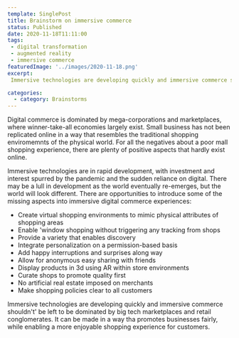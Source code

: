 ```yaml
---
template: SinglePost
title: Brainstorm on immersive commerce
status: Published
date: 2020-11-18T11:11:00
tags:
 - digital transformation
 - augmented reality
 - immersive commerce
featuredImage: '../images/2020-11-18.png'
excerpt:
 Immersive technologies are developing quickly and immersive commerce shouldn't' be left to be dominated by big tech marketplaces and retail conglomerates. It can be made in a way tha promotes businesses fairly, while enabling a more enjoyable shopping experience for customers.

categories:
  - category: Brainstorms
---
```

Digital commerce is dominated by mega-corporations and marketplaces, where winner-take-all economies largely exist. Small business has not been replicated online in a way that resembles the traditional shopping enviromemnts of the physical world. For all the negatives about a poor mall shopping experience, there are plenty of positive aspects that hardly exist online.

Immersive technologies are in rapid development, with investment and interest spurred by the pandemic and the sudden reliance on digital. There may be a lull in development as the world eventually re-emerges, but the world will look different. There are opportunities to introduce some of the missing aspects into immersive digital commerce experiences:

- Create virtual shopping environments to mimic physical attributes of shopping areas
- Enable 'window shopping without triggering any tracking from shops  
- Provide a variety that enables discovery
- Integrate personalization on a permission-based basis
- Add happy interruptions and surprises along way
- Allow for anonymous easy sharing with friends
- Display products in 3d using AR within store environments
- Curate shops to promote quality first
- No artificial real estate imposed on merchants
- Make shopping policies clear to all customers

Immersive technologies are developing quickly and immersive commerce shouldn't' be left to be dominated by big tech marketplaces and retail conglomerates. It can be made in a way tha promotes businesses fairly, while enabling a more enjoyable shopping experience for customers.
